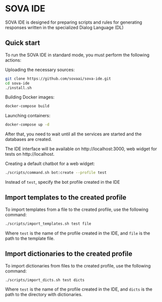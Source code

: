 # SOVA IDE

SOVA IDE is designed for preparing scripts and rules for generating responses written in the specialized Dialog Language (DL)

## Quick start

To run the SOVA IDE in standard mode, you must perform the following actions:

Uploading the necessary sources:
```bash
git clone https://github.com/sovaai/sova-ide.git
cd sova-ide
./install.sh
```

Building Docker images:
```bash
docker-compose build
```

Launching containers:
```bash
docker-compose up -d
```
After that, you need to wait until all the services are started and the databases are created.

The IDE interface will be available on http://localhost:3000, web widget for tests on http://localhost.

Creating a default chatbot for a web widget:
```bash
./scripts/command.sh bot:create --profile test
```
Instead of `test`, specify the bot profile created in the IDE

## Import templates to the created profile
To import templates from a file to the created profile, use the following command:
```bash
./scripts/import_templates.sh test file
```
Where `test` is the name of the profile created in the IDE, and `file` is the path to the template file.

## Import dictionaries to the created profile
To import dictionaries from files to the created profile, use the following command:
```bash
./scripts/import_dicts.sh test dicts
```
Where `test` is the name of the profile created in the IDE, and `dicts` is the path to the directory with dictionaries.
